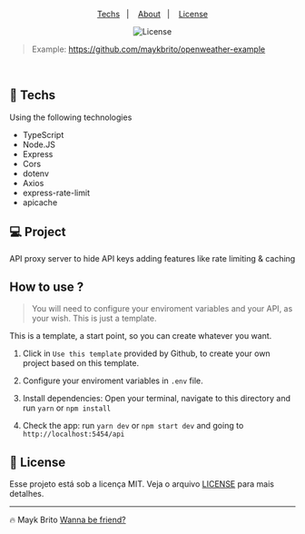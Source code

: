 <p align="center">
  <a href="#-techs">Techs</a>&nbsp;&nbsp;&nbsp;|&nbsp;&nbsp;&nbsp;
  <a href="#-about">About</a>&nbsp;&nbsp;&nbsp;|&nbsp;&nbsp;&nbsp;
  <a href="#memo-license">License</a>
</p>

<p align="center">
  <img alt="License" src="https://img.shields.io/static/v1?label=license&message=MIT&color=49AA26&labelColor=000000">
</p>

> Example: https://github.com/maykbrito/openweather-example

<br>

## 🚀 Techs

Using the following technologies

- TypeScript
- Node.JS
- Express
- Cors
- dotenv
- Axios
- express-rate-limit
- apicache

## 💻 Project

API proxy server to hide API keys adding features like rate limiting & caching

## How to use ?

> You will need to configure your enviroment variables and your API, as your wish. This is just a template.

This is a template, a start point, so you can create whatever you want.

1. Click in `Use this template` provided by Github, to create your own project based on this template.

2. Configure your enviroment variables in `.env` file.

3. Install dependencies: Open your terminal, navigate to this directory and run `yarn` or `npm install`

4. Check the app: run `yarn dev` or `npm start dev` and going to `http://localhost:5454/api`

## 📝 License

Esse projeto está sob a licença MIT. Veja o arquivo [LICENSE](.github/LICENSE.md) para mais detalhes.

---

🔥 Mayk Brito [Wanna be friend?](https://maykbrito.dev)
